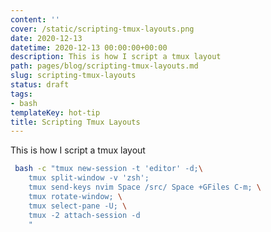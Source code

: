 ```yaml
---
content: ''
cover: /static/scripting-tmux-layouts.png
date: 2020-12-13
datetime: 2020-12-13 00:00:00+00:00
description: This is how I script a tmux layout
path: pages/blog/scripting-tmux-layouts.md
slug: scripting-tmux-layouts
status: draft
tags:
- bash
templateKey: hot-tip
title: Scripting Tmux Layouts
---
```


This is how I script a tmux layout

``` bash
 bash -c "tmux new-session -t 'editor' -d;\
    tmux split-window -v 'zsh';
    tmux send-keys nvim Space /src/ Space +GFiles C-m; \
    tmux rotate-window; \
    tmux select-pane -U; \
    tmux -2 attach-session -d
    "
```